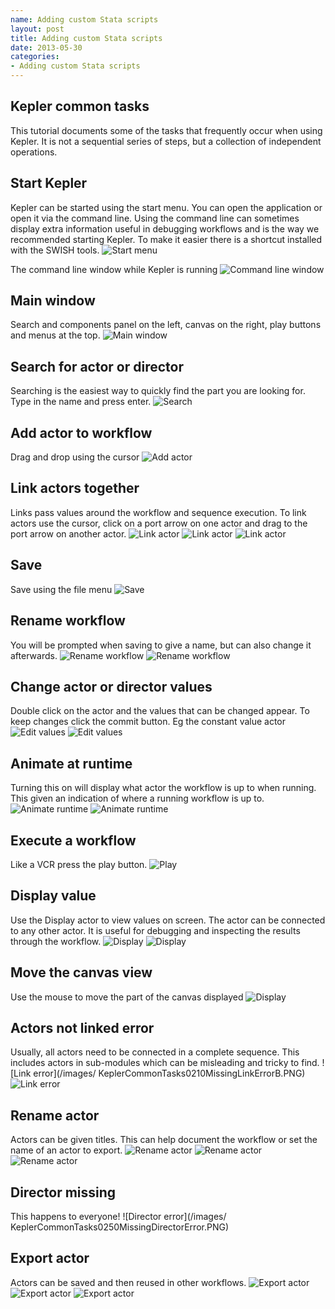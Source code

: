 ```yaml
---
name: Adding custom Stata scripts
layout: post
title: Adding custom Stata scripts
date: 2013-05-30
categories:
- Adding custom Stata scripts
---
```

## Kepler common tasks
This tutorial documents some of the tasks that frequently occur when using Kepler. It is not a sequential series of steps, but a collection of independent operations.

## Start Kepler
Kepler can be started using the start menu. You can open the application or open it via the command line. Using the command line can sometimes display extra information useful in debugging workflows and is the way we recommended starting Kepler. To make it easier there is a shortcut installed with the SWISH tools. 
![Start menu](/images/KeplerCommonTasks0010StartMenu1.PNG)

The command line window while Kepler is running
![Command line window](/images/KeplerCommonTasks0030ConsoleWindow.PNG)

## Main window
Search and components panel on the left, canvas on the right, play buttons and menus at the top.
![Main window](/images/KeplerCommonTasks0040MainKeplerWindow.PNG)

## Search for actor or director
Searching is the easiest way to quickly find the part you are looking for. Type in the name and press enter.
![Search](/images/KeplerCommonTasks0045SearchForActor.PNG)

## Add actor to workflow
Drag and drop using the cursor
![Add actor](/images/KeplerCommonTasks0050DragActor.PNG)

## Link actors together
Links pass values around the workflow and sequence execution. To link actors use the cursor, click on a port arrow on one actor and drag to the port arrow on another actor.
![Link actor](/images/KeplerCommonTasks0060LinkActorA.PNG)
![Link actor](/images/KeplerCommonTasks0070LinkActorB.PNG)
![Link actor](/images/KeplerCommonTasks0080LinkActorC.PNG)

## Save
Save using the file menu
![Save](/images/KeplerCommonTasks0090SaveWorkflow.PNG)

## Rename workflow
You will be prompted when saving to give a name, but can also change it afterwards.
![Rename workflow](/images/KeplerCommonTasks0100RenameWorkflowA.PNG)
![Rename workflow](/images/KeplerCommonTasks0110RenameWorkflowB.PNG)

## Change actor or director values
Double click on the actor and the values that can be changed appear. To keep changes click the commit button. Eg the constant value actor
![Edit values](/images/KeplerCommonTasks0120EditActorValuesA.PNG)
![Edit values](/images/KeplerCommonTasks0130EditActorValuesB.PNG)

## Animate at runtime
Turning this on will display what actor the workflow is up to when running. This given an indication of where a running workflow is up to.
![Animate runtime](/images/KeplerCommonTasks0140RunTimeHighlightA.PNG)
![ Animate runtime](/images/KeplerCommonTasks0150RunTimeHighlightB.PNG)

## Execute a workflow
Like a VCR press the play button.
![Play](/images/KeplerCommonTasks0160Play.PNG)

## Display value
Use the Display actor to view values on screen. The actor can be connected to any other actor. It is useful for debugging and inspecting the results through the workflow.
![Display](/images/KeplerCommonTasks0170DisplayValuesA.PNG)
![Display](/images/KeplerCommonTasks0180DisplayValuesB.PNG)

## Move the canvas view
Use the mouse to move the part of the canvas displayed
![Display](/images/KeplerCommonTasks0190NavigateWorkflow.PNG)

## Actors not linked error
Usually, all actors need to be connected in a complete sequence. This includes actors in sub-modules which can be misleading and tricky to find.
![Link error](/images/ KeplerCommonTasks0210MissingLinkErrorB.PNG)
![Link error](/images/KeplerCommonTasks0200MissingLinkErrorA.PNG)

## Rename actor
Actors can be given titles. This can help document the workflow or set the name of an actor to export.
![Rename actor](/images/KeplerCommonTasks0220RenameActora.PNG)
![Rename actor](/images/KeplerCommonTasks0230RenameActorb.PNG)
![Rename actor](/images/KeplerCommonTasks0240Renameactorc.PNG)

## Director missing 
This happens to everyone!
![Director error](/images/ KeplerCommonTasks0250MissingDirectorError.PNG)

## Export actor
Actors can be saved and then reused in other workflows.
![Export actor](/images/KeplerCommonTasks0260ExportActorA.PNG)
![Export actor](/images/KeplerCommonTasks0270ExportActorB.PNG)
![Export actor](/images/KeplerCommonTasks0280ExportActorC.PNG)
